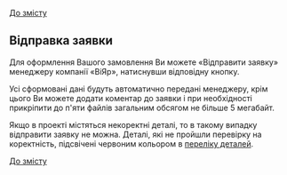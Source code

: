 [До змісту](/service/doc/?cid=steklo)
## Відправка заявки

Для оформлення Вашого замовлення Ви можете «Відправити заявку» менеджеру компанії «ВіЯр», натиснувши відповідну кнопку.

Усі сформовані дані будуть автоматично передані менеджеру, крім цього Ви можете додати коментар до заявки 
і при необхідності прикріпити до п'яти файлів загальним обсягом не більше 5 мегабайт.

Якщо в проекті містяться некоректні деталі, то в такому випадку відправити заявку не можна. 
Деталі, які не пройшли перевірку на коректність, підсвічені червоним кольором в [переліку деталей](/service/doc/?cid=steklo&s=details-list).

[До змісту](/service/doc/?cid=steklo)